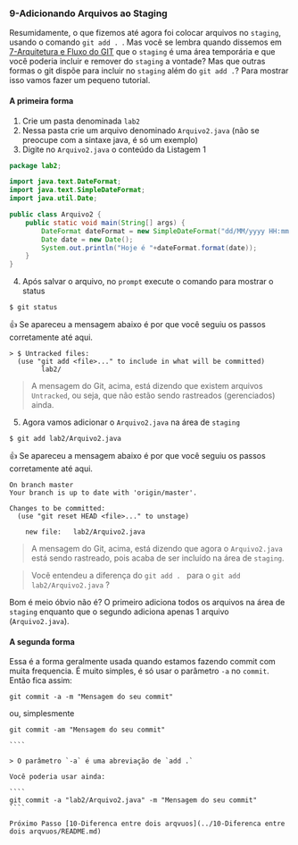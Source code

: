 ### 9-Adicionando Arquivos ao Staging

Resumidamente, o  que fizemos até agora foi colocar arquivos no `staging`, usando o comando `git add . `. Mas você se lembra quando dissemos em [7-Arquitetura e Fluxo do GIT](/7-ArqFlux/README.md)
que o `staging` é uma área temporária e que você poderia incluir e remover do `staging` a vontade?  Mas que outras formas o git dispõe para incluir no `staging` além do `git add .`?  Para mostrar isso vamos fazer um pequeno tutorial.

####  A primeira forma

1. Crie um pasta denominada `lab2`
2. Nessa pasta crie um arquivo denominado `Arquivo2.java` (não se preocupe com a sintaxe java, é só um exemplo)
3. Digite no `Arquivo2.java` o conteúdo da Listagem 1

````java
package lab2;

import java.text.DateFormat;
import java.text.SimpleDateFormat;
import java.util.Date;

public class Arquivo2 {
    public static void main(String[] args) {
        DateFormat dateFormat = new SimpleDateFormat("dd/MM/yyyy HH:mm:ss");
        Date date = new Date();
        System.out.println("Hoje é "+dateFormat.format(date)); 
    }
}
````
4. Após salvar o arquivo, no `prompt` execute o comando para mostrar o status

````
$ git status

````

:thumbsup: Se apareceu a mensagem abaixo é por que você seguiu os passos corretamente até aqui. 

````
> $ Untracked files:
  (use "git add <file>..." to include in what will be committed)
        lab2/
`````

> A mensagem do Git, acima, está dizendo que existem arquivos `Untracked`, ou seja, que não estão sendo rastreados (gerenciados) ainda.

5. Agora vamos adicionar o `Arquivo2.java` na área de `staging`
````
$ git add lab2/Arquivo2.java

````
:thumbsup: Se apareceu a mensagem abaixo é por que você seguiu os passos corretamente até aqui. 

````
On branch master
Your branch is up to date with 'origin/master'.

Changes to be committed:
  (use "git reset HEAD <file>..." to unstage)

	new file:   lab2/Arquivo2.java

`````
> A mensagem do Git, acima, está dizendo que agora o `Arquivo2.java` está sendo rastreado, pois acaba de ser incluído na área de `staging`.

> Você entendeu a diferença do `git add . ` para  o `git add lab2/Arquivo2.java` ?

Bom é meio óbvio não é? O primeiro adiciona todos os arquivos na área de `staging` enquanto que o segundo adiciona apenas 1 arquivo (`Arquivo2.java`). 

####  A segunda forma

Essa é a forma geralmente usada quando estamos fazendo commit com muita frequencia. É muito simples, é só usar o parâmetro `-a` no `commit`. Então fica assim:

````
git commit -a -m "Mensagem do seu commit"
````


ou, simplesmente

`````
git commit -am "Mensagem do seu commit"

````

> O parâmetro `-a` é uma abreviação de `add .`

Você poderia usar ainda:

````
git commit -a "lab2/Arquivo2.java" -m "Mensagem do seu commit"
````

Próximo Passo [10-Diferenca entre dois arqvuos](../10-Diferenca entre dois arqvuos/README.md)









